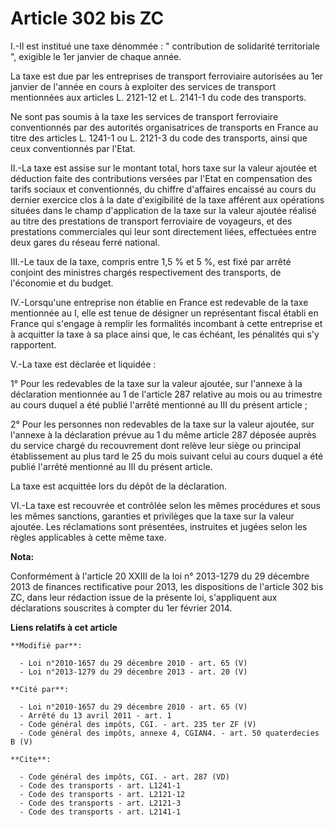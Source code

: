 # Article 302 bis ZC

I.-Il est institué une taxe dénommée : " contribution de solidarité territoriale ", exigible le 1er janvier de chaque année. 

La taxe est due par les entreprises de transport ferroviaire autorisées au 1er janvier de l'année en cours à exploiter des
services de transport mentionnées aux articles L. 2121-12 et L. 2141-1 du code des transports. 

Ne sont pas soumis à la taxe les services de transport ferroviaire conventionnés par des autorités organisatrices de
transports en France au titre des articles L. 1241-1 ou L. 2121-3 du code des transports, ainsi que ceux conventionnés par
l'Etat. 

II.-La taxe est assise sur le montant total, hors taxe sur la valeur ajoutée et déduction faite des contributions versées par
l'Etat en compensation des tarifs sociaux et conventionnés, du chiffre d'affaires encaissé au cours du dernier exercice clos
à la date d'exigibilité de la taxe afférent aux opérations situées dans le champ d'application de la taxe sur la valeur
ajoutée réalisé au titre des prestations de transport ferroviaire de voyageurs, et des prestations commerciales qui leur sont
directement liées, effectuées entre deux gares du réseau ferré national. 

III.-Le taux de la taxe, compris entre 1,5 % et 5 %, est fixé par arrêté conjoint des ministres chargés respectivement des
transports, de l'économie et du budget. 

IV.-Lorsqu'une entreprise non établie en France est redevable de la taxe mentionnée au I, elle est tenue de désigner un
représentant fiscal établi en France qui s'engage à remplir les formalités incombant à cette entreprise et à acquitter la
taxe à sa place ainsi que, le cas échéant, les pénalités qui s'y rapportent. 

V.-La taxe est déclarée et liquidée : 

1° Pour les redevables de la taxe sur la valeur ajoutée, sur l'annexe à la déclaration mentionnée au 1 de l'article 287
relative au mois ou au trimestre au cours duquel a été publié l'arrêté mentionné au III du présent article ; 

2° Pour les personnes non redevables de la taxe sur la valeur ajoutée, sur l'annexe à la déclaration prévue au 1 du même
article 287 déposée auprès du service chargé du recouvrement dont relève leur siège ou principal établissement au plus tard
le 25 du mois suivant celui au cours duquel a été publié l'arrêté mentionné au III du présent article. 

La taxe est acquittée lors du dépôt de la déclaration. 

VI.-La taxe est recouvrée et contrôlée selon les mêmes procédures et sous les mêmes sanctions, garanties et privilèges que la
taxe sur la valeur ajoutée. Les réclamations sont présentées, instruites et jugées selon les règles applicables à cette même
taxe.

**Nota:**

Conformément à l'article 20 XXIII de la loi n° 2013-1279 du 29 décembre 2013 de finances rectificative pour 2013, les
dispositions de l'article 302 bis ZC, dans leur rédaction issue de la présente loi, s'appliquent aux déclarations souscrites
à compter du 1er février 2014.

**Liens relatifs à cet article**

	**Modifié par**:

	  - Loi n°2010-1657 du 29 décembre 2010 - art. 65 (V)
	  - Loi n°2013-1279 du 29 décembre 2013 - art. 20 (V)

	**Cité par**:

	  - Loi n°2010-1657 du 29 décembre 2010 - art. 65 (V)
	  - Arrêté du 13 avril 2011 - art. 1
	  - Code général des impôts, CGI. - art. 235 ter ZF (V)
	  - Code général des impôts, annexe 4, CGIAN4. - art. 50 quaterdecies B (V)

	**Cite**:

	  - Code général des impôts, CGI. - art. 287 (VD)
	  - Code des transports - art. L1241-1
	  - Code des transports - art. L2121-12
	  - Code des transports - art. L2121-3
	  - Code des transports - art. L2141-1
